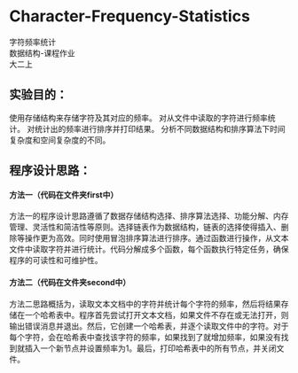# Character-Frequency-Statistics
字符频率统计\
数据结构-课程作业\
大二上

## 实验目的：
使用存储结构来存储字符及其对应的频率。
对从文件中读取的字符进行频率统计。
对统计出的频率进行排序并打印结果。
分析不同数据结构和排序算法下时间复杂度和空间复杂度的不同。

## 程序设计思路：
#### 方法一（代码在文件夹first中）
方法一的程序设计思路遵循了数据存储结构选择、排序算法选择、功能分解、内存管理、灵活性和简洁性等原则。选择链表作为数据结构，链表的选择使得插入、删除等操作更为高效。同时使用冒泡排序算法进行排序。通过函数进行操作，从文本文件中读取字符并进行统计。代码分解成多个函数，每个函数执行特定任务，确保程序的可读性和可维护性。

#### 方法二（代码在文件夹second中）
方法二思路概括为，读取文本文档中的字符并统计每个字符的频率，然后将结果存储在一个哈希表中。程序首先尝试打开文本文档，如果文件不存在或无法打开，则输出错误消息并退出。然后，它创建一个哈希表，并逐个读取文件中的字符。对于每个字符，会在哈希表中查找该字符的频率，如果找到了就增加频率，如果没有找到就插入一个新节点并设置频率为1。最后，打印哈希表中的所有节点，并关闭文件。
